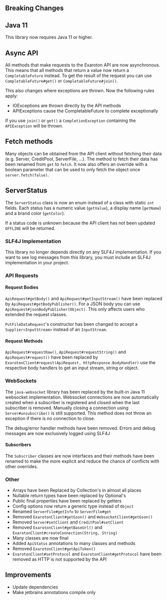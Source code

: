 ## Breaking Changes
## Java 11
This library now requires Java 11 or higher.

## Async API
All methods that make requests to the Exaroton API are now asynchronous. This means that all methods that return a value
now return a `CompletableFuture` instead. To get the result of the request you can use `CompletableFuture#get()` or
`CompletableFuture#join()`.

This also changes where exceptions are thrown. Now the following rules apply:
- IOExceptions are thrown directly by the API methods
- APIExceptions cause the CompletableFuture to complete exceptionally

If you use `join()` or `get()` a `CompletionException` containing the `APIException` will be thrown.

## Fetch methods
Many objects can be obtained from the API client without fetching their data (e.g. Server, CreditPool, ServerFile, ...).
The method to fetch their data has been renamed from `get` to `fetch`. It now also offers an override with a boolean 
parameter that can be used to only fetch the object once `server.fetch(false)`.

## ServerStatus
The `ServerStatus` class is now an enum instead of a class with static `int` fields. Each status has a numeric
value (`getValue`), a display name (`getName`) and a brand color (`getColor`).

If a status code is unknown because the API client has not been updated `OFFLINE` will be returned.

### SLF4J Implementation
This library no longer depends directly on any SLF4J implementation. If you want to see log messages
from this library, you must include an SLF4J implementation in your project.

### API Requests

#### Request Bodies
`ApiRequest#getBody()` and `ApiRequest#getInputStream()` have been replaced by `ApiRequest#getBodyPublisher()`. For a 
JSON body you can use `ApiRequest#jsonBodyPublisher(Object)`. This only affects users who extended the request classes.

`PutFileDataRequest`'s constructor has been changed to accept a `Supplier<InputStream>` instead of an `InputStream`.

#### Request Methods
`ApiRequest#requestRaw()`, `ApiRequest#requestString()` and `ApiRequest#request()` have been replaced by 
`ExarotonClient#request(ApiRequest, HttpResponse.BodyHandler)` use the respective body handlers to get an input stream,
string or object.

### WebSockets
The `java-websocket` library has been replaced by the built-in Java 11 websocket implementation. Websocket connections
are now automatically created when a subscriber is registered and closed when the last subscriber is removed. Manually
closing a connection using `Server#unsubscribe()` is still supported. This method does not throw an exception if there
is no connection to close.

The debug/error handler methods have been removed. Errors and debug messages are now  exclusively logged using SLF4J

#### Subscribers
The `Subscriber` classes are now interfaces and their methods have been renamed to make the more explicit and reduce
the chance of conflicts with other overrides.

### Other
- Arrays have been Replaced by Collection's in almost all places
- Nullable return types have been replaced by Optional's
- Public final properties have been replaced by getters
- Config options now return a generic type instead of `Object`
- Renamed `ServerFile#getInfo` to `ServerFile#get`
- Removed `ExarotonClient#getGson()` and `WebsocketClient#getGson()`
- Removed `Server#setClient` and `CreditPool#setClient`
- Removed `ExarotonClient#getBaseUrl()` and `ExarotonClient#createConnection(String, String)`
- Many classes are now final
- Added `ApiStatus` annotations to many classes and methods
- Removed `ExarotonClient#getApiToken()`
- `ExarotonClient#setProtocol` and `ExarotonClient#getProtocol` have been removed as HTTP is not supported by the API

## Improvements
- Update dependencies
- Make jetbrains annotations compile only
